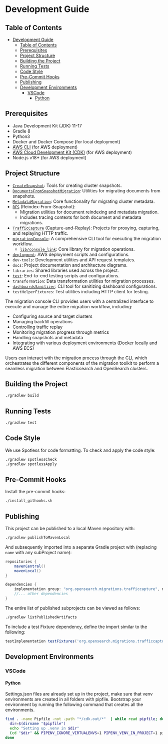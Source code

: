 # Development Guide

## Table of Contents
- [Development Guide](#development-guide)
  - [Table of Contents](#table-of-contents)
  - [Prerequisites](#prerequisites)
  - [Project Structure](#project-structure)
  - [Building the Project](#building-the-project)
  - [Running Tests](#running-tests)
  - [Code Style](#code-style)
  - [Pre-Commit Hooks](#pre-commit-hooks)
  - [Publishing](#publishing)
  - [Development Environments](#development-environments)
    - [VSCode](#vscode)
      - [Python](#python)

## Prerequisites

- Java Development Kit (JDK) 11-17
- Gradle 8
- Python3
- Docker and Docker Compose (for local deployment)
- [AWS CLI](https://docs.aws.amazon.com/cli/latest/userguide/getting-started-install.html#getting-started-install-instructions) (for AWS deployment)
- [AWS Cloud Development Kit (CDK)](https://docs.aws.amazon.com/cdk/v2/guide/getting_started.html) (for AWS deployment)
- Node.js v18+ (for AWS deployment)


## Project Structure

- [`CreateSnapshot`](CreateSnapshot/README.md): Tools for creating cluster snapshots.
- [`DocumentsFromSnapshotMigration`](DocumentsFromSnapshotMigration/README.md): Utilities for migrating documents from snapshots.
- [`MetadataMigration`](MetadataMigration/README.md): Core functionality for migrating cluster metadata.
- [`RFS`](RFS/README.md) (Reindex-From-Snapshot):
  - Migration utilities for document reindexing and metadata migration.
  - Includes tracing contexts for both document and metadata migrations.
- [`TrafficCapture`](TrafficCapture/README.md) (Capture-and-Replay): Projects for proxying, capturing, and replaying HTTP traffic.
- [`migrationConsole`](TrafficCapture/dockerSolution/src/main/docker/migrationConsole/README.md): A comprehensive CLI tool for executing the migration workflow.
  - [`lib/console_link`](TrafficCapture/dockerSolution/src/main/docker/migrationConsole/lib/console_link/README.md): Core library for migration operations.
- [`deployment`](deployment/README.md): AWS deployment scripts and configurations.
- `dev-tools`: Development utilities and API request templates.
- `docs`: Project documentation and architecture diagrams.
- `libraries`: Shared libraries used across the project.
- [`test`](test/README.md): End-to-end testing scripts and configurations.
- `transformation`: Data transformation utilities for migration processes.
- [`dashboardsSanitizer`](dashboardsSanitizer/README.md): CLI tool for sanitizing dashboard configurations.
- `testHelperFixtures`: Test utilities including HTTP client for testing.

The migration console CLI provides users with a centralized interface to execute and manage the entire migration workflow, including:
- Configuring source and target clusters
- Managing backfill operations
- Controlling traffic replay
- Monitoring migration progress through metrics
- Handling snapshots and metadata
- Integrating with various deployment environments (Docker locally and AWS ECS)

Users can interact with the migration process through the CLI, which orchestrates the different components of the migration toolkit to perform a seamless migration between Elasticsearch and OpenSearch clusters.

## Building the Project

```bash
./gradlew build
```

## Running Tests

```bash
./gradlew test
```

## Code Style

We use Spotless for code formatting. To check and apply the code style:

```bash
./gradlew spotlessCheck
./gradlew spotlessApply
```

## Pre-Commit Hooks

Install the pre-commit hooks:

```bash
./install_githooks.sh
```

## Publishing

This project can be published to a local Maven repository with:
```sh
./gradlew publishToMavenLocal
```

And subsequently imported into a separate Gradle project with (replacing `name` with any subProject name):
```groovy
repositories {
    mavenCentral()
    mavenLocal()
}

dependencies {
    implementation group: "org.opensearch.migrations.trafficcapture", name: "captureKafkaOffloader", version: "0.1.0-SNAPSHOT"
    //... other dependencies
}
```

The entire list of published subprojects can be viewed as follows:     
```sh
./gradlew listPublishedArtifacts
```


To include a test Fixture dependency, define the import similar to the following:

```groovy
testImplementation testFixtures('org.opensearch.migrations.trafficcapture:trafficReplayer:0.1.0-SNAPSHOT')
```

## Development Environments

### VSCode

#### Python

Settings.json files are already set up in the project, make sure that venv environments are created in all folders with pipfile.  Bootstrap your environment by running the following command that creates all the environments.

```bash
find . -name Pipfile -not -path "*/cdk.out/*"  | while read pipfile; do
  dir=$(dirname "$pipfile")
  echo "Setting up .venv in $dir"
  (cd "$dir" && PIPENV_IGNORE_VIRTUALENVS=1 PIPENV_VENV_IN_PROJECT=1 pipenv install)
done
```